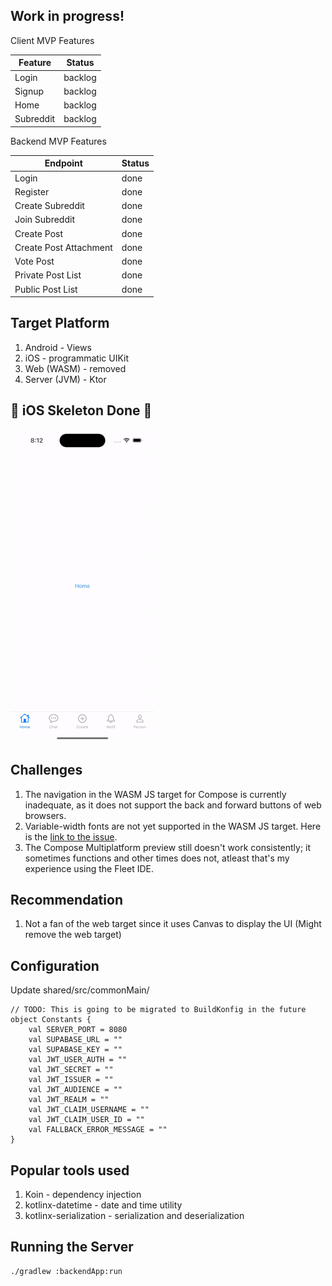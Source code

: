 ## Work in progress!

Client MVP Features

| Feature   | Status  |
|-----------|---------|
| Login     | backlog |
| Signup    | backlog |
| Home      | backlog |
| Subreddit | backlog |

Backend MVP Features

| Endpoint               | Status |
|------------------------|--------|
| Login                  | done   |
| Register               | done   |
| Create Subreddit       | done   |
| Join Subreddit         | done   |
| Create Post            | done   |
| Create Post Attachment | done   |
| Vote Post              | done   |
| Private Post List      | done   |
| Public Post List       | done   |

## Target Platform

1. Android - Views
2. iOS - programmatic UIKit
3. Web (WASM) - removed
4. Server (JVM) - Ktor

## :sparkling_heart: iOS Skeleton Done :sparkling_heart:
![ios-skeleton](./assets/ios-skeleton.gif)

## Challenges

1. The navigation in the WASM JS target for Compose is currently inadequate, as it does not support the back and forward
   buttons of web browsers.
2. Variable-width fonts are not yet supported in the WASM JS target. Here is
   the [link to the issue](https://youtrack.jetbrains.com/issue/CMP-4635/Wasm-Variable-fonts-are-displayed-as).
3. The Compose Multiplatform preview still doesn't work consistently; it sometimes functions and other times does not,
   atleast that's my experience using the Fleet IDE.

## Recommendation

1. Not a fan of the web target since it uses Canvas to display the UI (Might remove the web target)

## Configuration

Update shared/src/commonMain/

```
// TODO: This is going to be migrated to BuildKonfig in the future
object Constants {
    val SERVER_PORT = 8080
    val SUPABASE_URL = ""
    val SUPABASE_KEY = ""
    val JWT_USER_AUTH = ""
    val JWT_SECRET = ""
    val JWT_ISSUER = ""
    val JWT_AUDIENCE = ""
    val JWT_REALM = ""
    val JWT_CLAIM_USERNAME = ""
    val JWT_CLAIM_USER_ID = ""
    val FALLBACK_ERROR_MESSAGE = ""
}
```

## Popular tools used

1. Koin - dependency injection
2. kotlinx-datetime - date and time utility
3. kotlinx-serialization - serialization and deserialization

## Running the Server
```
./gradlew :backendApp:run
```
